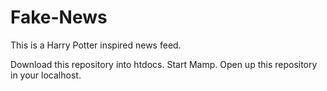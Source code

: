 # Fake-News

This is a Harry Potter inspired news feed.

Download this repository into htdocs.
Start Mamp.
Open up this repository in your localhost.
